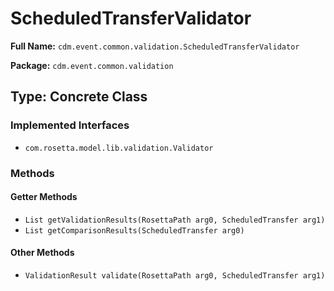 # ScheduledTransferValidator

**Full Name:** `cdm.event.common.validation.ScheduledTransferValidator`

**Package:** `cdm.event.common.validation`

## Type: Concrete Class

### Implemented Interfaces

- `com.rosetta.model.lib.validation.Validator`

### Methods

#### Getter Methods

- `List getValidationResults(RosettaPath arg0, ScheduledTransfer arg1)`
- `List getComparisonResults(ScheduledTransfer arg0)`

#### Other Methods

- `ValidationResult validate(RosettaPath arg0, ScheduledTransfer arg1)`

